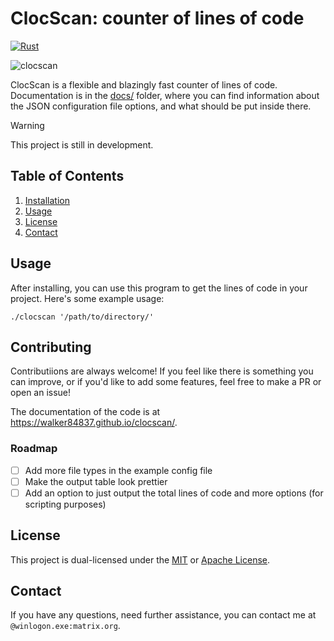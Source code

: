 # ClocScan: counter of lines of code

[![Rust](https://github.com/walker84837/clocscan/actions/workflows/rust.yml/badge.svg)](https://github.com/walker84837/clocscan/actions/workflows/rust.yml)

![clocscan](https://github.com/user-attachments/assets/508aab11-1600-452c-87ef-c4aebae35dd9)

ClocScan is a flexible and blazingly fast counter of lines of code. Documentation is in the [docs/](docs/) folder, where you can find information about the JSON configuration file options, and what should be put inside there.

> [!WARNING]
> This project is still in development.

## Table of Contents

1.  [Installation](#installation)
2.  [Usage](#usage)
3.  [License](#license)
4.  [Contact](#contact)

## Usage

After installing, you can use this program to get the lines of code in your project. Here's some example usage:

``` console
./clocscan '/path/to/directory/'
```

## Contributing

Contributiions are always welcome! If you feel like there is something you can improve, or if you'd like to add some features, feel free to make a PR or open an issue!

The documentation of the code is at <https://walker84837.github.io/clocscan/>.

### Roadmap

- [ ] Add more file types in the example config file
- [ ] Make the output table look prettier
- [ ] Add an option to just output the total lines of code and more options (for scripting purposes)

## License

This project is dual-licensed under the [MIT](LICENSE_MIT.md) or [Apache License](LICENSE_APACHE.md).

## Contact

If you have any questions, need further assistance, you can contact me at `@winlogon.exe:matrix.org`.
